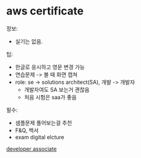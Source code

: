 # aws certificate


정보:
- 실기는 없음.

팁:
- 한글로 응시하고 영문 변경 가능
- 연습문제 -> 볼 때 화면 캡쳐
- role: se -> solutions architect(SA), 개발 -> 개발자
  - 개발자여도 SA 보는거 괜찮음
  - 처음 시험은 saa가 좋음


필수:
- 샘플문제 풀어보는걸 추천
- F&Q, 백서
- exam digital elcture


[developer associate](../etc/developer-associate.md)
